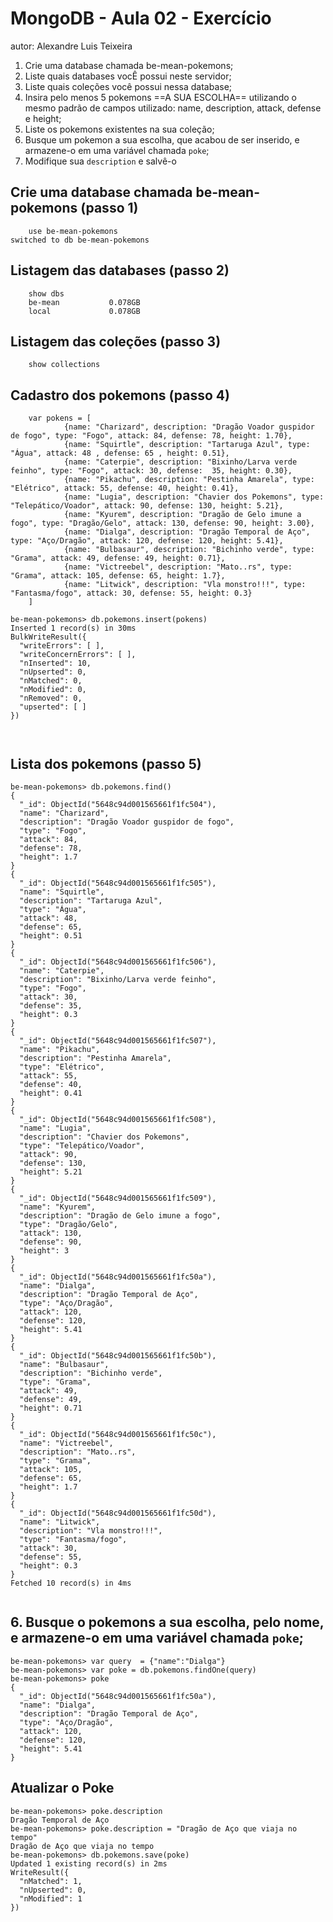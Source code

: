 # MongoDB - Aula 02 - Exercício
autor: Alexandre Luis Teixeira

1. Crie uma database chamada be-mean-pokemons;
2. Liste quais databases vocÊ possui neste servidor;
3. Liste quais coleções você possui nessa database;
4. Insira pelo menos 5 pokemons ==A SUA ESCOLHA== utilizando o mesmo padrão de
campos utilizado: name, description, attack, defense e height;
5. Liste os pokemons existentes na sua coleção;
6. Busque um pokemon a sua escolha, que acabou de ser inserido, e armazene-o
em uma variável chamada `poke`;
7. Modifique sua `description` e salvê-o


## Crie uma database chamada be-mean-pokemons (passo 1)

```
    use be-mean-pokemons
switched to db be-mean-pokemons

```

## Listagem das databases (passo 2)

```
    show dbs
    be-mean           0.078GB
    local             0.078GB

```

## Listagem das coleções (passo 3)

```
    show collections

```

## Cadastro dos pokemons (passo 4)

```
    var pokens = [
            {name: "Charizard", description: "Dragão Voador guspidor de fogo", type: "Fogo", attack: 84, defense: 78, height: 1.70},
            {name: "Squirtle", description: "Tartaruga Azul", type: "Água", attack: 48 , defense: 65 , height: 0.51},
            {name: "Caterpie", description: "Bixinho/Larva verde feinho", type: "Fogo", attack: 30, defense:  35, height: 0.30},
            {name: "Pikachu", description: "Pestinha Amarela", type: "Elétrico", attack: 55, defense: 40, height: 0.41},
            {name: "Lugia", description: "Chavier dos Pokemons", type: "Telepático/Voador", attack: 90, defense: 130, height: 5.21},
            {name: "Kyurem", description: "Dragão de Gelo imune a fogo", type: "Dragão/Gelo", attack: 130, defense: 90, height: 3.00},
            {name: "Dialga", description: "Dragão Temporal de Aço", type: "Aço/Dragão", attack: 120, defense: 120, height: 5.41},
            {name: "Bulbasaur", description: "Bichinho verde", type: "Grama", attack: 49, defense: 49, height: 0.71},
            {name: "Victreebel", description: "Mato..rs", type: "Grama", attack: 105, defense: 65, height: 1.7},
            {name: "Litwick", description: "Vla monstro!!!", type: "Fantasma/fogo", attack: 30, defense: 55, height: 0.3}
    ]

be-mean-pokemons> db.pokemons.insert(pokens)
Inserted 1 record(s) in 30ms
BulkWriteResult({
  "writeErrors": [ ],
  "writeConcernErrors": [ ],
  "nInserted": 10,
  "nUpserted": 0,
  "nMatched": 0,
  "nModified": 0,
  "nRemoved": 0,
  "upserted": [ ]
})



```


## Lista dos pokemons (passo 5)

```
be-mean-pokemons> db.pokemons.find()
{
  "_id": ObjectId("5648c94d001565661f1fc504"),
  "name": "Charizard",
  "description": "Dragão Voador guspidor de fogo",
  "type": "Fogo",
  "attack": 84,
  "defense": 78,
  "height": 1.7
}
{
  "_id": ObjectId("5648c94d001565661f1fc505"),
  "name": "Squirtle",
  "description": "Tartaruga Azul",
  "type": "Água",
  "attack": 48,
  "defense": 65,
  "height": 0.51
}
{
  "_id": ObjectId("5648c94d001565661f1fc506"),
  "name": "Caterpie",
  "description": "Bixinho/Larva verde feinho",
  "type": "Fogo",
  "attack": 30,
  "defense": 35,
  "height": 0.3
}
{
  "_id": ObjectId("5648c94d001565661f1fc507"),
  "name": "Pikachu",
  "description": "Pestinha Amarela",
  "type": "Elétrico",
  "attack": 55,
  "defense": 40,
  "height": 0.41
}
{
  "_id": ObjectId("5648c94d001565661f1fc508"),
  "name": "Lugia",
  "description": "Chavier dos Pokemons",
  "type": "Telepático/Voador",
  "attack": 90,
  "defense": 130,
  "height": 5.21
}
{
  "_id": ObjectId("5648c94d001565661f1fc509"),
  "name": "Kyurem",
  "description": "Dragão de Gelo imune a fogo",
  "type": "Dragão/Gelo",
  "attack": 130,
  "defense": 90,
  "height": 3
}
{
  "_id": ObjectId("5648c94d001565661f1fc50a"),
  "name": "Dialga",
  "description": "Dragão Temporal de Aço",
  "type": "Aço/Dragão",
  "attack": 120,
  "defense": 120,
  "height": 5.41
}
{
  "_id": ObjectId("5648c94d001565661f1fc50b"),
  "name": "Bulbasaur",
  "description": "Bichinho verde",
  "type": "Grama",
  "attack": 49,
  "defense": 49,
  "height": 0.71
}
{
  "_id": ObjectId("5648c94d001565661f1fc50c"),
  "name": "Victreebel",
  "description": "Mato..rs",
  "type": "Grama",
  "attack": 105,
  "defense": 65,
  "height": 1.7
}
{
  "_id": ObjectId("5648c94d001565661f1fc50d"),
  "name": "Litwick",
  "description": "Vla monstro!!!",
  "type": "Fantasma/fogo",
  "attack": 30,
  "defense": 55,
  "height": 0.3
}
Fetched 10 record(s) in 4ms


```

## 6. Busque o pokemons a sua escolha, pelo nome, e armazene-o em uma variável chamada `poke`;

```
be-mean-pokemons> var query  = {"name":"Dialga"}
be-mean-pokemons> var poke = db.pokemons.findOne(query)
be-mean-pokemons> poke
{
  "_id": ObjectId("5648c94d001565661f1fc50a"),
  "name": "Dialga",
  "description": "Dragão Temporal de Aço",
  "type": "Aço/Dragão",
  "attack": 120,
  "defense": 120,
  "height": 5.41
}

```

## Atualizar o Poke

```
be-mean-pokemons> poke.description
Dragão Temporal de Aço
be-mean-pokemons> poke.description = "Dragão de Aço que viaja no tempo"
Dragão de Aço que viaja no tempo
be-mean-pokemons> db.pokemons.save(poke)
Updated 1 existing record(s) in 2ms
WriteResult({
  "nMatched": 1,
  "nUpserted": 0,
  "nModified": 1
})

```
